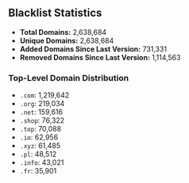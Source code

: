 ## Blacklist Statistics

- **Total Domains:** 2,638,684
- **Unique Domains:** 2,638,684
- **Added Domains Since Last Version:** 731,331
- **Removed Domains Since Last Version:** 1,114,563

### Top-Level Domain Distribution

-  `.com`: 1,219,642
-  `.org`: 219,034
-  `.net`: 159,616
-  `.shop`: 76,322
-  `.top`: 70,088
-  `.io`: 62,956
-  `.xyz`: 61,485
-  `.pl`: 48,512
-  `.info`: 43,021
-  `.fr`: 35,901
